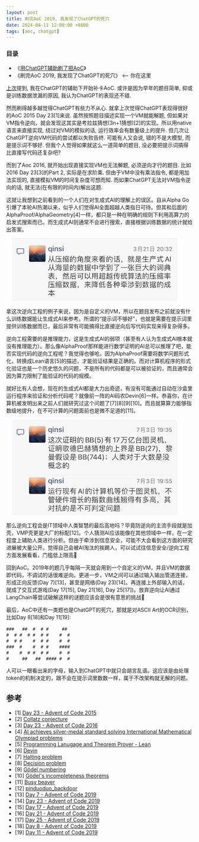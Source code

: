 ```yaml
---
layout: post
title: 刷完AoC 2019, 我发现了ChatGPT的死穴
date: 2024-08-11 12:00:00 +0800
tags: [aoc, chatgpt]
---
```


### 目录
* 《[用ChatGPT辅助刷了把AoC](/2024/01/12/aoc-2015-chatgpt.html)》
* 《刷完AoC 2019, 我发现了ChatGPT的死穴》 <-- 你在这里

[上次](/2024/01/12/aoc-2015-chatgpt.html)提到, 我在ChatGPT的辅助下开始补卡AoC. 或许是因为早年的题目简单, 抑或是训练数据泄漏的原因, 我认为ChatGPT的表现还不错.

然而刷得越多越觉得ChatGPT有些力不从心. 就拿上次觉得ChatGPT表现得很好的AoC 2015 Day 23[1]来说. 虽然按照题目描述实现一个VM就能解题, 但如果对VM指令逆向，就会发现这其实是考拉兹猜想(3n+1猜想)[2]的实现。所以用native语言来直接实现, 绕过对VM的模拟的话, 运行效率会有数量级上的提升. 但几次让ChatGPT逆向VM代码的尝试都以失败告终. 可能有人又会说, 错的不是大模型, 而是提示词不够好. 但我个人觉得如果就这么一道简单的题目, 没必要把提示词搞得比直接写代码还复杂吧?

而到了Aoc 2016, 就开始出现直接实现VM也无法解题, 必须逆向才行的题目. 比如2016 Day 23[3]的Part 2, 实际是在求阶乘. 但由于VM中没有乘法指令, 都是用加法实现的, 直接模拟VM的时间复杂度可想而知. 而如果ChatGPT无法对VM指令逆向的话, 就无法(在有限的时间内)解出这题.

这就让我想到之前看到的一个人们在对生成式AI的理解上的误区。自从Alpha Go引爆了本轮AI热潮以来，似乎人们觉得AI全面超越人类指日可待。但其和后面的AlphaProof/AlphaGeometry[4]一样，都只是一种在明确的规则下利用高算力的启发式搜索而已。而生成式AI则通常不会进行搜索，直接根据训练数据的统计就给出答案。

![genAI](/assets/images/2024-08-11/compression.jpg)

拿这次逆向工程的例子来说，因为是自定义的VM，所以在题目发布之前就没有什么训练数据能让生成式AI来参考。所谓的“提示词不够好”，也就是需要在提示词里提供训练数据而已，最后非常有可能搞得比直接逆向后写代码实现来得复杂得多。

逆向工程需要的是推理能力，这是生成式AI的弱项（甚至有人认为生成式AI根本就没有推理能力）。那么像AlphaProof那样能进行数学证明的AI总可以推理了吧，能否实现代码的逆向工程呢？我觉得也够呛。因为AlphaProof需要将数学问题形式化，转换成Lean语言[5]的描述，才能验证结果是正确的。而对计算机程序的形式化验证也是一个历史悠久的问题，不是所有的代码都是可以被验证的，而且通常会因为算力限制了能验证的代码的规模。

就好比有人会想，现在的生成式AI都是大力出奇迹，有没有可能通过自动在沙盒里运行程序来验证和分析代码呢？就像前一阵的AI码农Devin[6]一样。恭喜你，在计算机被发明出来之前人们就研究过这个问题了[7][8][9][10]。而且就算算力能够指数级地提升，在不可计算的问题面前也是微不足道的[11]。

![bb](/assets/images/2024-08-11/bb.jpg)

那么逆向工程会是IT领域中人类智慧的最后高地吗？毕竟防逆向的主流手段就是加壳，VMP壳更是大厂的标配[12]。个人猜测AI应该能像在其他领域中一样，在一定程度上辅助人类进行分析。但由于牵涉到信息安全，可能不大会看到这方面的研究进展被大量公开。觉得自己会被AI淘汰的挨踢人，可以试试往信息安全/逆向工程方面发展看看，门槛低上限高🐶

回到AoC。2019年的题几乎每隔一天就会用到一个自定义的VM，并且VM的数据即代码，不调试的话很难逆向。更进一步，VM之间可以通过输入输出管道连接，形成正向反馈(Day 7)[13]，甚至是网络(Day 23)[14]。再连接上外部输入的话，就成了交互式游戏(Day 17[15], Day 21[16], Day 25[17])。放弃逆向让AI通过LangChain等尝试破解这样的谜题应该会是很有意思的挑战🐶

最后，AoC中还有一类题也是ChatGPT的死穴，那就是对ASCII Art的OCR识别，比如Day 8[18]和Day 11[19]:

```
###   ##  #  # #     ##  
#  # #  # #  # #    #  # 
#  # #    #  # #    #  # 
###  #    #  # #    #### 
#    #  # #  # #    #  # 
#     ##   ##  #### #  # 
```

人可以一眼看出来的字母，输入到ChatGPT中就只会胡言乱语。这应该是由处理token的机制决定的，跟不会在提示词里数数一样，属于不改架构就无解的问题。

## 参考

* [1] [Day 23 - Advent of Code 2015](https://adventofcode.com/2015/day/23)
* [2] [Collatz conjecture](https://en.wikipedia.org/wiki/Collatz_conjecture)
* [3] [Day 23 - Advent of Code 2016](https://adventofcode.com/2016/day/23)
* [4] [AI achieves silver-medal standard solving International Mathematical Olympiad problems](https://deepmind.google/discover/blog/ai-solves-imo-problems-at-silver-medal-level/)
* [5] [Programming Lanugage and Theorem Prover - Lean](https://lean-lang.org/)
* [6] [Devin](https://devin.ai)
* [7] [Halting problem](https://en.wikipedia.org/wiki/Halting_problem)
* [8] [Decision problem](https://en.wikipedia.org/wiki/Decision_problem)
* [9] [Gödel numbering](https://en.wikipedia.org/wiki/G%C3%B6del_numbering)
* [10] [Gödel's incompleteness theorems](https://en.wikipedia.org/wiki/G%C3%B6del%27s_incompleteness_theorems)
* [11] [Busy beaver](https://en.wikipedia.org/wiki/Busy_beaver)
* [12] [pinduoduo_backdoor](https://github.com/davinci1010/pinduoduo_backdoor)
* [13] [Day 7 - Advent of Code 2019](https://adventofcode.com/2019/day/7)
* [14] [Day 23 - Advent of Code 2019](https://adventofcode.com/2019/day/23)
* [15] [Day 17 - Advent of Code 2019](https://adventofcode.com/2019/day/17)
* [16] [Day 21 - Advent of Code 2019](https://adventofcode.com/2019/day/21)
* [17] [Day 25 - Advent of Code 2019](https://adventofcode.com/2019/day/25)
* [18] [Day 8 - Advent of Code 2019](https://adventofcode.com/2019/day/8)
* [19] [Day 11 - Advent of Code 2019](https://adventofcode.com/2019/day/11)
